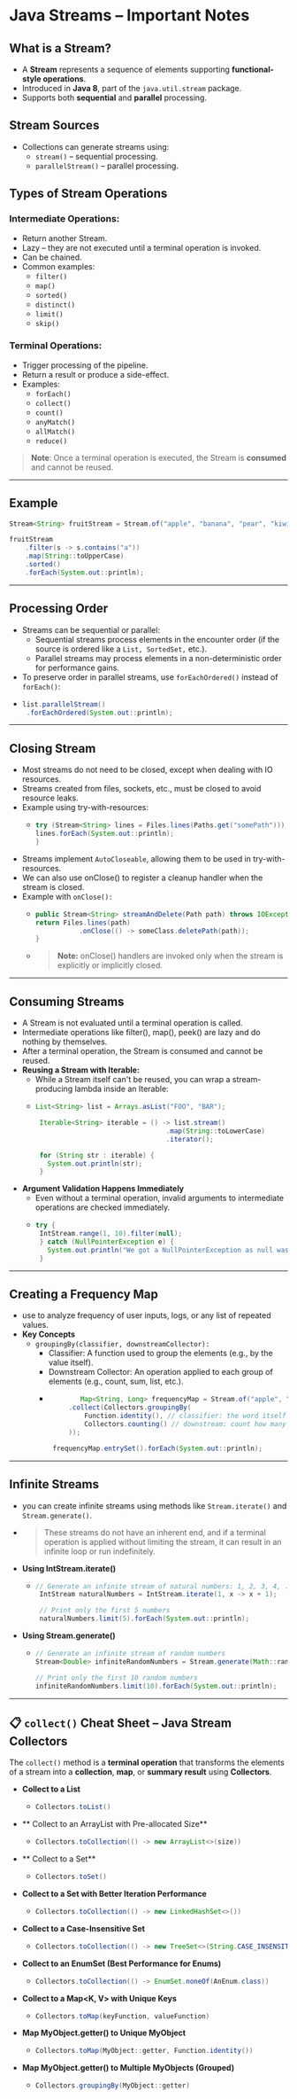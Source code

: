 # Java Streams – Important Notes

## What is a Stream?
- A **Stream** represents a sequence of elements supporting **functional-style operations**.
- Introduced in **Java 8**, part of the `java.util.stream` package.
- Supports both **sequential** and **parallel** processing.

## Stream Sources
- Collections can generate streams using:
  - `stream()` – sequential processing.
  - `parallelStream()` – parallel processing.

## Types of Stream Operations

### Intermediate Operations:
- Return another Stream.
- Lazy – they are not executed until a terminal operation is invoked.
- Can be chained.
- Common examples:
  - `filter()`
  - `map()`
  - `sorted()`
  - `distinct()`
  - `limit()`
  - `skip()`

### Terminal Operations:
- Trigger processing of the pipeline.
- Return a result or produce a side-effect.
- Examples:
  - `forEach()`
  - `collect()`
  - `count()`
  - `anyMatch()`
  - `allMatch()`
  - `reduce()`

> **Note**: Once a terminal operation is executed, the Stream is **consumed** and cannot be reused.

---

## Example

```java
Stream<String> fruitStream = Stream.of("apple", "banana", "pear", "kiwi", "orange");

fruitStream
    .filter(s -> s.contains("a"))
    .map(String::toUpperCase)
    .sorted()
    .forEach(System.out::println);
```
---

## Processing Order
 - Streams can be sequential or parallel:
   - Sequential streams process elements in the encounter order (if the source is ordered like a ```List, SortedSet,``` etc.).
   - Parallel streams may process elements in a non-deterministic order for performance gains.
 - To preserve order in parallel streams, use ```forEachOrdered()``` instead of ```forEach()```:
 - ```java
   list.parallelStream()
    .forEachOrdered(System.out::println);
   ```
--- 

## Closing Stream
 - Most streams do not need to be closed, except when dealing with IO resources.
 - Streams created from files, sockets, etc., must be closed to avoid resource leaks.
 - Example using try-with-resources:
   - ```java
     try (Stream<String> lines = Files.lines(Paths.get("somePath"))) {
     lines.forEach(System.out::println);
     }
     ```
 - Streams implement ```AutoCloseable```, allowing them to be used in try-with-resources.
 - We can also use onClose() to register a cleanup handler when the stream is closed.
 - Example with ```onClose():```
   - ```java
     public Stream<String> streamAndDelete(Path path) throws IOException {
     return Files.lines(path)
                .onClose(() -> someClass.deletePath(path));
     }
     ```
   - > **Note:** onClose() handlers are invoked only when the stream is explicitly or implicitly closed.

---

## Consuming Streams
 - A Stream is not evaluated until a terminal operation is called.
 - Intermediate operations like filter(), map(), peek() are lazy and do nothing by themselves.
 - After a terminal operation, the Stream is consumed and cannot be reused.
 - **Reusing a Stream with Iterable:**
   - While a Stream itself can't be reused, you can wrap a stream-producing lambda inside an Iterable:
   - ```java
     List<String> list = Arrays.asList("FOO", "BAR");

      Iterable<String> iterable = () -> list.stream()
                                      .map(String::toLowerCase)
                                      .iterator();

      for (String str : iterable) {
        System.out.println(str);
      }

     ```
  - **Argument Validation Happens Immediately**
    - Even without a terminal operation, invalid arguments to intermediate operations are checked immediately.
    -  ```java
       try {
        IntStream.range(1, 10).filter(null);
        } catch (NullPointerException e) {
          System.out.println("We got a NullPointerException as null was passed as an argument to filter()");
        }

       ```
---

## Creating a Frequency Map
 - use to analyze frequency of user inputs, logs, or any list of repeated values.
 - **Key Concepts**
   - ```groupingBy(classifier, downstreamCollector):```
     - Classifier: A function used to group the elements (e.g., by the value itself).
     - Downstream Collector: An operation applied to each group of elements (e.g., count, sum, list, etc.).
     - ```java
               Map<String, Long> frequencyMap = Stream.of("apple", "orange", "banana", "apple")
            .collect(Collectors.groupingBy(
                Function.identity(), // classifier: the word itself
                Collectors.counting() // downstream: count how many times each appears
            ));

        frequencyMap.entrySet().forEach(System.out::println);
       ```
---
## Infinite Streams
 - you can create infinite streams using methods like ```Stream.iterate()``` and ```Stream.generate()```.
 - > These streams do not have an inherent end, and if a terminal operation is applied without limiting the stream, it can result in an infinite loop or run indefinitely.
 - **Using IntStream.iterate()**
   - ```java
     // Generate an infinite stream of natural numbers: 1, 2, 3, 4, ...
      IntStream naturalNumbers = IntStream.iterate(1, x -> x + 1);

      // Print only the first 5 numbers
      naturalNumbers.limit(5).forEach(System.out::println);

     ```
  - **Using Stream.generate()**
    - ```java
      // Generate an infinite stream of random numbers
      Stream<Double> infiniteRandomNumbers = Stream.generate(Math::random);

      // Print only the first 10 random numbers
      infiniteRandomNumbers.limit(10).forEach(System.out::println);

      ```
---

## 📋 `collect()` Cheat Sheet – Java Stream Collectors

The `collect()` method is a **terminal operation** that transforms the elements of a stream into a **collection**, **map**, or **summary result** using **Collectors**.

- **Collect to a List**
  - ```java
    Collectors.toList()
    ```

- ** Collect to an ArrayList with Pre-allocated Size**
  - ```java
    Collectors.toCollection(() -> new ArrayList<>(size))
    ```

- ** Collect to a Set**
  - ```java
    Collectors.toSet()
    ```

- **Collect to a Set with Better Iteration Performance**
  - ```java
    Collectors.toCollection(() -> new LinkedHashSet<>())
    ```

- **Collect to a Case-Insensitive Set<String>**
   - ```java
     Collectors.toCollection(() -> new TreeSet<>(String.CASE_INSENSITIVE_ORDER))
     ```

- **Collect to an EnumSet<AnEnum> (Best Performance for Enums)**
  - ```java
    Collectors.toCollection(() -> EnumSet.noneOf(AnEnum.class))
    ```

- **Collect to a Map<K, V> with Unique Keys**
  - ```java
    Collectors.toMap(keyFunction, valueFunction)
    ```

- **Map MyObject.getter() to Unique MyObject**
  - ```java
    Collectors.toMap(MyObject::getter, Function.identity())
    ```

- **Map MyObject.getter() to Multiple MyObjects (Grouped)**
  - ```java
    Collectors.groupingBy(MyObject::getter)
    ```
